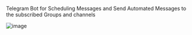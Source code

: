 Telegram Bot for Scheduling Messages and Send Automated Messages to the subscribed Groups and channels

![image](https://github.com/dubeyx/TelegramBotMessage-Scheduler/assets/94775233/a7931c61-03f7-471b-95e8-630bcea5c96d)

